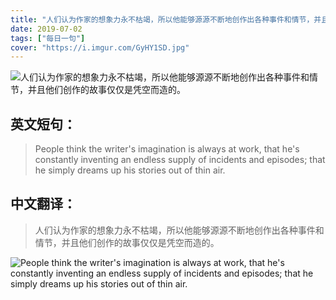 ```yaml
---
title: "人们认为作家的想象力永不枯竭，所以他能够源源不断地创作出各种事件和情节，并且他们创作的故事仅仅是凭空而造的。"
date: 2019-07-02
tags: ["每日一句"]
cover: "https://i.imgur.com/GyHY1SD.jpg"
---
```


![人们认为作家的想象力永不枯竭，所以他能够源源不断地创作出各种事件和情节，并且他们创作的故事仅仅是凭空而造的。](https://i.imgur.com/Qk08RUM.jpg)

## 英文短句：
> People think the writer's imagination is always at work, that he's constantly inventing an endless supply of incidents and episodes; that he simply dreams up his stories out of thin air.

<!--more-->

## 中文翻译：
> 人们认为作家的想象力永不枯竭，所以他能够源源不断地创作出各种事件和情节，并且他们创作的故事仅仅是凭空而造的。

![People think the writer's imagination is always at work, that he's constantly inventing an endless supply of incidents and episodes; that he simply dreams up his stories out of thin air.](https://i.imgur.com/i3kwkPh.jpg)

